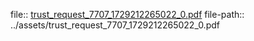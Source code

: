 file:: [trust_request_7707_1729212265022_0.pdf](../assets/trust_request_7707_1729212265022_0.pdf)
file-path:: ../assets/trust_request_7707_1729212265022_0.pdf
